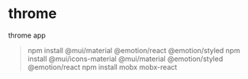 # throme
throme app
> npm install @mui/material @emotion/react @emotion/styled
> npm install @mui/icons-material @mui/material @emotion/styled @emotion/react
> npm install mobx mobx-react

